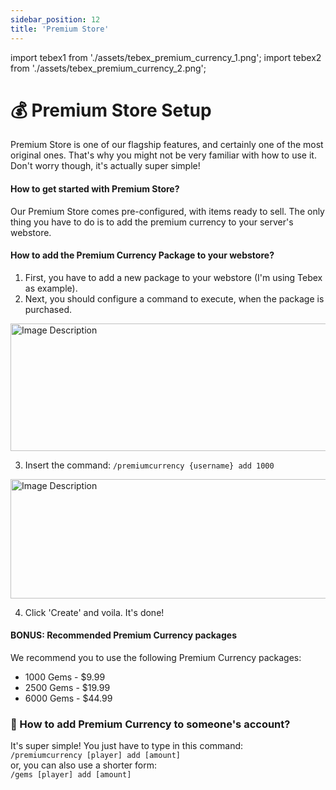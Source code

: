```yaml
---
sidebar_position: 12
title: 'Premium Store'
---
```


import tebex1 from './assets/tebex_premium_currency_1.png';
import tebex2 from './assets/tebex_premium_currency_2.png';


# :moneybag: Premium Store Setup

Premium Store is one of our flagship features, and certainly one of the most original ones. That's why you might not be very familiar with how to use it.
Don't worry though, it's actually super simple!

#### How to get started with Premium Store?

Our Premium Store comes pre-configured, with items ready to sell.
The only thing you have to do is to add the premium currency to your server's webstore.

#### How to add the Premium Currency Package to your webstore?

1. First, you have to add a new package to your webstore (I'm using Tebex as example).
2. Next, you should configure a command to execute, when the package is purchased.

<img src={tebex1} alt="Image Description" width="824" height="204"/>

3. Insert the command: `/premiumcurrency {username} add 1000`

<img src={tebex2} alt="Image Description" width="984" height="191"/>

4. Click 'Create' and voila. It's done!




#### BONUS: Recommended Premium Currency packages

We recommend you to use the following Premium Currency packages:
- 1000 Gems - $9.99
- 2500 Gems - $19.99
- 6000 Gems - $44.99



### :money_with_wings: How to add Premium Currency to someone's account?

It's super simple! You just have to type in this command:\
```/premiumcurrency [player] add [amount]```\
or, you can also use a shorter form:\
```/gems [player] add [amount]```
